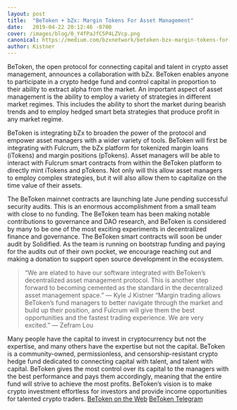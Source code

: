 ```yaml
---
layout: post
title:  "BeToken + bZx: Margin Tokens For Asset Management"
date:   2019-04-22 20:12:46 -0700
cover: /images/blog/0_Y4fPaJfC5P4LZVcp.png
canonical: https://medium.com/bzxnetwork/betoken-bzx-margin-tokens-for-asset-management-3d840a83f980
author: Kistner
---
```

BeToken, the open protocol for connecting capital and talent in crypto asset management, announces a collaboration with bZx. BeToken enables anyone to participate in a crypto hedge fund and control capital in proportion to their ability to extract alpha from the market. An important aspect of asset management is the ability to employ a variety of strategies in different market regimes. This includes the ability to short the market during bearish trends and to employ hedged smart beta strategies that produce profit in any market regime.

BeToken is integrating bZx to broaden the power of the protocol and empower asset managers with a wider variety of tools. BeToken will first be integrating with Fulcrum, the bZx platform for tokenized margin loans (iTokens) and margin positions (pTokens). Asset managers will be able to interact with Fulcrum smart contracts from within the BeToken platform to directly mint iTokens and pTokens. Not only will this allow asset managers to employ complex strategies, but it will also allow them to capitalize on the time value of their assets.

The BeToken mainnet contracts are launching late June pending successful security audits. This is an enormous accomplishment from a small team with close to no funding. The BeToken team has been making notable contributions to governance and DAO research, and BeToken is considered by many to be one of the most exciting experiments in decentralized finance and governance. The BeToken smart contracts will soon be under audit by Solidified. As the team is running on bootstrap funding and paying for the audits out of their own pocket, we encourage reaching out and making a donation to support open source development in the ecosystem.
>“We are elated to have our software integrated with BeToken’s decentralized asset management protocol. This is another step forward to becoming cemented as the standard in the decentralized asset management space.” — Kyle J Kistner
“Margin trading allows BeToken’s fund managers to better navigate through the market and build up their position, and Fulcrum will give them the best opportunities and the fastest trading experience. We are very excited.”
— Zefram Lou

Many people have the capital to invest in cryptocurrency but not the expertise, and many others have the expertise but not the capital. BeToken is a community-owned, permissionless, and censorship-resistant crypto hedge fund dedicated to connecting capital with talent, and talent with capital. BeToken gives the most control over its capital to the managers with the best performance and pays them accordingly, meaning that the entire fund will strive to achieve the most profits. BeToken’s vision is to make crypto investment effortless for investors and provide income opportunities for talented crypto traders.
[BeToken on the Web](https://betoken.fund/)
[BeToken Telegram](https://t.me/BeTokenFund)
